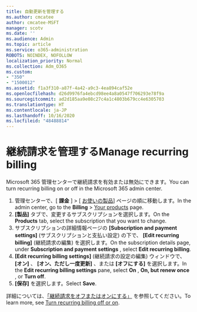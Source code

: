 ```yaml
---
title: 自動更新を管理する
ms.author: cmcatee
author: cmcatee-MSFT
manager: scotv
ms.date: ''
ms.audience: Admin
ms.topic: article
ms.service: o365-administration
ROBOTS: NOINDEX, NOFOLLOW
localization_priority: Normal
ms.collection: Adm_O365
ms.custom:
- "350"
- "1500012"
ms.assetid: f1a3f310-a87f-4a42-a9c3-4ea894caf52e
ms.openlocfilehash: d26d9976fa4ebcd98ee4a8a0547f706293e78f9a
ms.sourcegitcommit: ad2d185aa9e08c27c4a1c4803b679cc4e6305703
ms.translationtype: HT
ms.contentlocale: ja-JP
ms.lasthandoff: 10/16/2020
ms.locfileid: "48488814"
---
```

# <a name="manage-recurring-billing"></a><span data-ttu-id="bb5d6-102">継続請求を管理する</span><span class="sxs-lookup"><span data-stu-id="bb5d6-102">Manage recurring billing</span></span>

<span data-ttu-id="bb5d6-103">Microsoft 365 管理センターで継続請求を有効または無効にできます。</span><span class="sxs-lookup"><span data-stu-id="bb5d6-103">You can turn recurring billing on or off in the Microsoft 365 admin center.</span></span>
  
1. <span data-ttu-id="bb5d6-104">管理センターで、[ **課金** ] \> [ [お使いの製品](https://go.microsoft.com/fwlink/p/?linkid=842054)] ページの順に移動します。</span><span class="sxs-lookup"><span data-stu-id="bb5d6-104">In the admin center, go to the **Billing** \> [Your products](https://go.microsoft.com/fwlink/p/?linkid=842054) page.</span></span>
2. <span data-ttu-id="bb5d6-105">**[製品]** タブで、変更するサブスクリプションを選択します。</span><span class="sxs-lookup"><span data-stu-id="bb5d6-105">On the **Products** tab, select the subscription that you want to change.</span></span>
3. <span data-ttu-id="bb5d6-106">サブスクリプションの詳細情報ページの **[Subscription and payment settings]** (サブスクリプションと支払い設定) の下で、 **[Edit recurring billing]** (継続請求の編集) を選択します。</span><span class="sxs-lookup"><span data-stu-id="bb5d6-106">On the subscription details page, under **Subscription and payment settings** , select **Edit recurring billing**.</span></span>
4. <span data-ttu-id="bb5d6-107">**[Edit recurring billing settings]** (継続請求の設定の編集) ウィンドウで、 **[オン]** 、 **[オン、ただし一度更新]** 、または **[オフにする]** を選択します。</span><span class="sxs-lookup"><span data-stu-id="bb5d6-107">In the **Edit recurring billing settings** pane, select **On** , **On, but renew once** , or **Turn off**.</span></span>
5. <span data-ttu-id="bb5d6-108">**[保存]** を選択します。</span><span class="sxs-lookup"><span data-stu-id="bb5d6-108">Select **Save**.</span></span>

<span data-ttu-id="bb5d6-109">詳細については、[「継続請求をオフまたはオンにする」](https://docs.microsoft.com/microsoft-365/commerce/subscriptions/renew-your-subscription#turn-recurring-billing-off-or-on) を参照してください。</span><span class="sxs-lookup"><span data-stu-id="bb5d6-109">To learn more, see [Turn recurring billing off or on](https://docs.microsoft.com/microsoft-365/commerce/subscriptions/renew-your-subscription#turn-recurring-billing-off-or-on).</span></span>